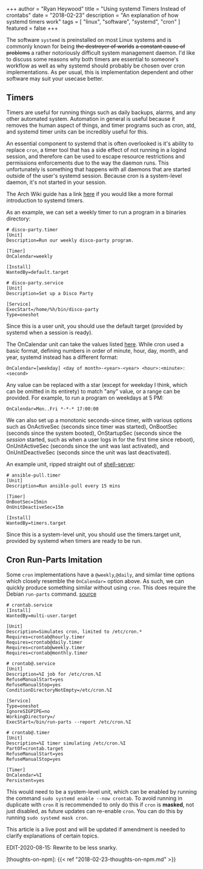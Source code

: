 +++
author = "Ryan Heywood"
title = "Using systemd Timers Instead of crontabs"
date = "2018-02-23"
description = "An explanation of how systemd timers work"
tags = [
    "linux",
    "software",
    "systemd",
    "cron"
]
featured = false
+++

The software `systemd` is preinstalled on most Linux systems and is commonly
known for being ~~the destroyer of worlds~~ ~~a constant cause of problems~~
a rather notoriously difficult system management daemon. I'd like to discuss
some reasons why both timers are essential to someone's workflow as well as why
systemd should probably be chosen over cron implementations. As per usual, this
is implementation dependent and other software may suit your usecase better.

## Timers

Timers are useful for running things such as daily backups, alarms, and
any other automated system. Automation in general is useful because it removes
the human aspect of things, and timer programs such as cron, atd, and systemd
timer units can be incredibly useful for this.

An essential component to systemd that is often overlooked is it's ability to
replace `cron`, a timer tool that has a side effect of not running in a logind
session, and therefore can be used to escape resource restrictions and
permissions enforcements due to the way the daemon runs. This unfortunately is
something that happens with all daemons that are started outside of the
user's systemd session. Because cron is a system-level daemon, it's not started
in your session.

The Arch Wiki guide has a link [here][wiki-arch-systemd-timers] if you would
like a more formal introduction to systemd timers.

As an example, we can set a weekly timer to run a program in a binaries
directory:

```
# disco-party.timer
[Unit]
Description=Run our weekly disco-party program.

[Timer]
OnCalendar=weekly

[Install]
WantedBy=default.target

# disco-party.service
[Unit]
Description=Set up a Disco Party

[Service]
ExecStart=/home/%h/bin/disco-party
Type=oneshot
```

Since this is a user unit, you should use the default target (provided by
systemd when a session is ready).

The OnCalendar unit can take the values listed [here][systemd-realtime]. While
cron used a basic format, defining numbers in order of minute, hour, day,
month, and year, systemd instead has a different format:

```
OnCalendar=[weekday] <day of month>-<year>-<year> <hour>:<minute>:<second>
```

Any value can be replaced with a star (except for weekday I think, which can be
omitted in its entirety) to match "any" value, or a range can be provided. For example, to run a program on weekdays at 5 PM:

```
OnCalendar=Mon..Fri *-*-* 17:00:00
```

We can also set up a monotonic seconds-since timer, with various options such
as OnActiveSec (seconds since timer was started), OnBootSec (seconds since the
system booted), OnStartupSec (seconds since the *session* started, such as
when a user logs in for the first time since reboot), OnUnitActiveSec (seconds
since the unit was last activated), and OnUnitDeactiveSec (seconds since the
unit was last deactivated).

An example unit, ripped straight out of [shell-server][shell-server-ansible]:

```
# ansible-pull.timer
[Unit]
Description=Run ansible-pull every 15 mins

[Timer]
OnBootSec=15min
OnUnitDeactiveSec=15m

[Install]
WantedBy=timers.target
```

Since this is a system-level unit, you should use the timers.target unit,
provided by systemd when timers are ready to be run.

## Cron Run-Parts Imitation

Some `cron` implementations have a `@weekly`,`@daily`, and similar time options
which closely resemble the `OnCalendar=` option above. As such, we can
quickly produce something similar without using `cron`. This does require the
Debian `run-parts` command. [source][shell-server-cron]

```
# crontab.service
[Install]
WantedBy=multi-user.target

[Unit]
Description=Simulates cron, limited to /etc/cron.*
Requires=crontab@hourly.timer
Requires=crontab@daily.timer
Requires=crontab@weekly.timer
Requires=crontab@monthly.timer

# crontab@.service
[Unit]
Description=%I job for /etc/cron.%I
RefuseManualStart=yes
RefuseManualStop=yes
ConditionDirectoryNotEmpty=/etc/cron.%I

[Service]
Type=oneshot
IgnoreSIGPIPE=no
WorkingDirectory=/
ExecStart=/bin/run-parts --report /etc/cron.%I

# crontab@.timer
[Unit]
Description=%I timer simulating /etc/cron.%I
PartOf=crontab.target
RefuseManualStart=yes
RefuseManualStop=yes

[Timer]
OnCalendar=%I
Persistent=yes
```

This would need to be a system-level unit, which can be enabled by running the
command `sudo systemd enable --now crontab`. To avoid running in duplicate with
`cron` it is recommended to only do this if `cron` is **masked**, not just
disabled, as future updates can re-enable `cron`. You can do this by running
`sudo systemd mask cron`.

This article is a live post and will be updated if amendment is needed to
clarify explanations of certain topics.

EDIT-2020-08-15: Rewrite to be less snarky.

[wiki-arch-systemd-timers]: https://wiki.archlinux.org/index.php/Systemd/Timers
[systemd-realtime]: https://www.freedesktop.org/software/systemd/man/systemd.timer.html#OnCalendar=
[thoughts-on-npm]: {{< ref "2018-02-23-thoughts-on-npm.md" >}}
<!-- I have pinned the blob here as `master` may change the location of the lines in the future -->
[shell-server-ansible]: https://github.com/hashbang/shell-server/blob/d37bad8/ansible/tasks/hashbang/main.yml#L93-L101
[shell-server-cron]: https://github.com/hashbang/shell-server/blob/master/ansible/tasks/cron/main.yml
